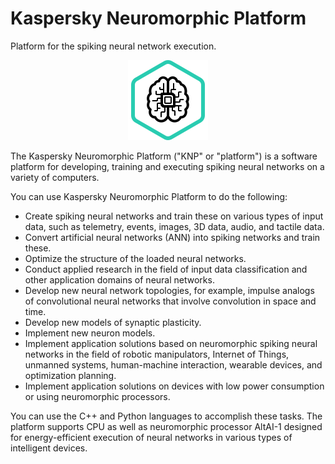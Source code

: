 # Kaspersky Neuromorphic Platform

Platform for the spiking neural network execution.

<div align="center">
  <img src="packaging/neuromorphic-platform.svg" alt="Logo">
</div>

The Kaspersky Neuromorphic Platform ("KNP" or "platform") is a software platform for developing, training and executing spiking neural networks on a variety of computers.

You can use Kaspersky Neuromorphic Platform to do the following:

- Create spiking neural networks and train these on various types of input data, such as telemetry, events, images, 3D data, audio, and tactile data.
- Convert artificial neural networks (ANN) into spiking networks and train these.
- Optimize the structure of the loaded neural networks.
- Conduct applied research in the field of input data classification and other application domains of neural networks.
- Develop new neural network topologies, for example, impulse analogs of convolutional neural networks that involve convolution in space and time.
- Develop new models of synaptic plasticity.
- Implement new neuron models.
- Implement application solutions based on neuromorphic spiking neural networks in the field of robotic manipulators, Internet of Things, unmanned systems, human-machine interaction, wearable devices, and optimization planning.
- Implement application solutions on devices with low power consumption or using neuromorphic processors.

You can use the C++ and Python languages to accomplish these tasks. The platform supports CPU as well as neuromorphic processor AltAI-1 designed for energy-efficient execution of neural networks in various types of intelligent devices.
